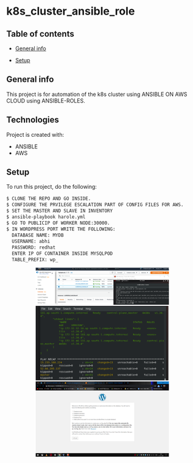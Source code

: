 # k8s_cluster_ansible_role
## Table of contents
* [General info](#general-info)

* [Setup](#setup)

## General info
This project is for automation of the k8s cluster using ANSIBLE ON AWS CLOUD using ANSIBLE-ROLES.

	
## Technologies
Project is created with:
* ANSIBLE
* AWS

	
## Setup
To run this project, do the following:

```
$ CLONE THE REPO AND GO INSIDE.
$ CONFIGURE THE PRVILEGE ESCALATION PART OF CONFIG FILES FOR AWS.
$ SET THE MASTER AND SLAVE IN INVENTORY
$ ansible-playbook harole.yml
$ GO TO PUBLICIP OF WORKER NODE:30000.
$ IN WORDPRESS PORT WRITE THE FOLLOWING:
  DATABASE NAME: MYDB
  USERNAME: abhi
  PASSWORD: redhat
  ENTER IP OF CONTAINER INSIDE MYSQLPOD
  TABLE_PREFIX: wp_
```
<p align="center">
  <img src="1.png" width="350" >
  <img src="2.png" width="350" >
 <img src="3.png" width="350">
</p>
